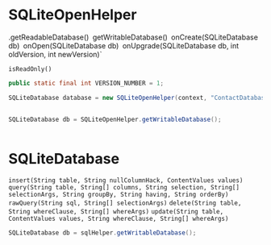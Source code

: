 # SQLiteOpenHelper

.getReadableDatabase()`
`getWritableDatabase()`
`onCreate(SQLiteDatabase db)`
`onOpen(SQLiteDatabase db)`
`onUpgrade(SQLiteDatabase db, int oldVersion, int newVersion)`

`isReadOnly()`

```java
public static final int VERSION_NUMBER = 1;

SQLiteDatabase database = new SQLiteOpenHelper(context, "ContactDatabase", null, VERSION_NUMBER);


SQLiteDatabase db = SQLiteOpenHelper.getWritableDatabase();



```


# SQLiteDatabase
`insert(String table, String nullColumnHack, ContentValues values)`
`query(String table, String[] columns, String selection, String[] selectionArgs, String groupBy, String having, String orderBy)`
`rawQuery(String sql, String[] selectionArgs)`
`delete(String table, String whereClause, String[] whereArgs)`
`update(String table, ContentValues values, String whereClause, String[] whereArgs)`

```java
SQLiteDatabase db = sqlHelper.getWritableDatabase();

```

# 
